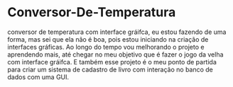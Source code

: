 # Conversor-De-Temperatura
conversor de temperatura com interface gráifca, eu estou fazendo de uma forma, mas sei que ela não é boa, pois estou iniciando na criação de interfaces gráficas. Ao longo do tempo vou melhorando o projeto e aprendendo mais, até chegar no meu objetivo que é fazer o jogo da velha com interface gráifca. E também esse projeto é o meu ponto de partida para criar um sistema de cadastro de livro com interação no banco de dados com uma GUI.
